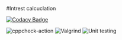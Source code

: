 #Intrest calcuclation

[![Codacy Badge](https://app.codacy.com/project/badge/Grade/745c3b5937e7450a9db842064d351b5a)](https://www.codacy.com/gh/stepin105091/IntrestCalci/dashboard?utm_source=github.com&amp;utm_medium=referral&amp;utm_content=stepin105091/IntrestCalci&amp;utm_campaign=Badge_Grade)

![cppcheck-action](https://github.com/stepin105091/IntrestCalci/workflows/cppcheck-action/badge.svg)
![Valgrind](https://github.com/99002768/INTEREST/workflows/Valgrind/badge.svg)
![Unit testing](https://github.com/99002768/INTEREST/workflows/Unit%20testing/badge.svg)


